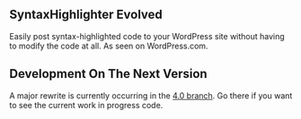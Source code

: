 ## SyntaxHighlighter Evolved

Easily post syntax-highlighted code to your WordPress site without having to modify the code at all. As seen on WordPress.com.

## Development On The Next Version

A major rewrite is currently occurring in the [4.0 branch](https://github.com/Viper007Bond/syntaxhighlighter/commits/4.0). Go there if you want to see the current work in progress code.